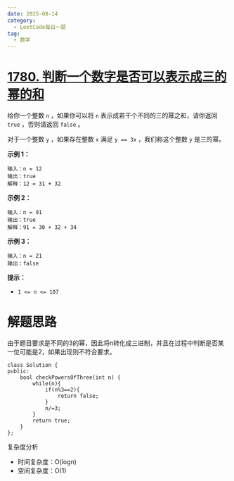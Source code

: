 ```yaml
---
date: 2025-08-14
category:
  - LeetCode每日一题
tag:
  - 数学
---
```


# [1780. 判断一个数字是否可以表示成三的幂的和](https://leetcode.cn/problems/check-if-number-is-a-sum-of-powers-of-three/)

给你一个整数 `n` ，如果你可以将 `n` 表示成若干个不同的三的幂之和，请你返回 `true` ，否则请返回 `false` 。

对于一个整数 `y` ，如果存在整数 `x` 满足 `y == 3x` ，我们称这个整数 `y` 是三的幂。

**示例 1：**

```
输入：n = 12
输出：true
解释：12 = 31 + 32
```

**示例 2：**

```
输入：n = 91
输出：true
解释：91 = 30 + 32 + 34
```

**示例 3：**

```
输入：n = 21
输出：false
```

 

**提示：**

- `1 <= n <= 107`

# 解题思路

由于题目要求是不同的3的幂，因此将n转化成三进制，并且在过程中判断是否某一位可能是2，如果出现则不符合要求。

```
class Solution {
public:
    bool checkPowersOfThree(int n) {
        while(n){
            if(n%3==2){
                return false;
            }
            n/=3;
        }
        return true;        
    }
};
```

复杂度分析

- 时间复杂度：O(logn)
- 空间复杂度：O(1)

  
